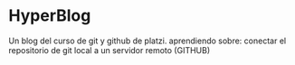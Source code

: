 # HyperBlog
Un blog del curso de git y github de platzi.
aprendiendo sobre: conectar el repositorio de git local a un servidor remoto (GITHUB)
